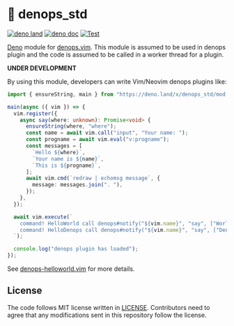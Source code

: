 # 🐜 denops_std

[![deno land](http://img.shields.io/badge/available%20on-deno.land/x-lightgrey.svg?logo=deno)](https://deno.land/x/denops_std)
[![deno doc](https://doc.deno.land/badge.svg)](https://doc.deno.land/https/deno.land/x/denops_std/mod.ts)
[![Test](https://github.com/vim-denops/deno-denops-std/actions/workflows/test.yml/badge.svg)](https://github.com/vim-denops/deno-denops-std/actions/workflows/test.yml)

[Deno][deno] module for [denops.vim][denops.vim]. This module is assumed to be
used in denops plugin and the code is assumed to be called in a worker thread
for a plugin.

**UNDER DEVELOPMENT**

By using this module, developers can write Vim/Neovim denops plugins like:

```typescript
import { ensureString, main } from "https://deno.land/x/denops_std/mod.ts";

main(async ({ vim }) => {
  vim.register({
    async say(where: unknown): Promise<void> {
      ensureString(where, "where");
      const name = await vim.call("input", "Your name: ");
      const progname = await vim.eval("v:progname");
      const messages = [
        `Hello ${where}`,
        `Your name is ${name}`,
        `This is ${progname}`,
      ];
      await vim.cmd(`redraw | echomsg message`, {
        message: messages.join(". "),
      });
    },
  });

  await vim.execute(`
    command! HelloWorld call denops#notify("${vim.name}", "say", ["World"])
    command! HelloDenops call denops#notify("${vim.name}", "say", ["Denops"])
  `);

  console.log("denops plugin has loaded");
});
```

See [denops-helloworld.vim](https://github.com/vim-denops/denops-helloworld.vim)
for more details.

[deno]: https://deno.land/
[denops.vim]: https://github.com/vim-denops/denops.vim

## License

The code follows MIT license written in [LICENSE](./LICENSE). Contributors need
to agree that any modifications sent in this repository follow the license.
